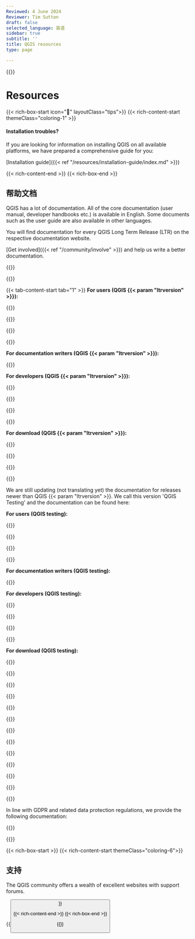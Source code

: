 ```yaml
---
Reviewed: 4 June 2024
Reviewer: Tim Sutton
draft: false
selected_language: 英语
sidebar: true
subtitle: ''
title: QGIS resources
type: page

---
```

{{<content-start >}}
# Resources
{{< rich-box-start icon="🖖" layoutClass="tips">}} {{< rich-content-start themeClass="coloring-1" >}}
#### Installation troubles?
If you are looking for information on installing QGIS on all available platforms, we have prepared a comprehensive guide for you:

[Installation guide]({{< ref "/resources/installation-guide/index.md" >}})

{{< rich-content-end >}} {{< rich-box-end >}}
## 帮助文档
QGIS has a lot of documentation. All of the core documentation (user manual, developer handbooks etc.) is available in English. Some documents such as the user guide are also available in other languages.

You will find documentation for every QGIS Long Term Release (LTR) on the respective documentation website.

[Get involved]({{< ref "/community/involve" >}}) and help us write a better documentation.

{{<language-select >}}

{{<tabs tab1="QGIS |ltrversion|" tab2="QGIS testing (>|ltrversion|)" tab3="Archived releases" tab4="数据保护" >}}

{{< tab-content-start tab="1" >}} **For users (QGIS {{< param "ltrversion" >}}):**

{{<rich-list listLink="https://docs.qgis.org/|ltrversion|/<lang>/docs/user_manual" layoutClass="inline-block link-with-language" listTitle="Desktop User Guide — <lang>" >}}

{{<rich-list listLink="https://docs.qgis.org/|ltrversion|/<lang>/docs/training_manual" layoutClass="inline-block link-with-language" listTitle="QGIS Training manual — <lang>" >}}

{{<rich-list listLink="https://docs.qgis.org/|ltrversion|/<lang>/docs/gentle_gis_introduction" layoutClass="inline-block link-with-language" listTitle="Gentle Intro to GIS — <lang>" >}}

{{<rich-list listLink="https://docs.qgis.org/|ltrversion|/<lang>/docs/server_manual" layoutClass="inline-block link-with-language" listTitle="Server Guide — <lang>" >}}

**For documentation writers (QGIS {{< param "ltrversion" >}}):**

{{<rich-list listLink="https://docs.qgis.org/|ltrversion|/<lang>/docs/documentation_guidelines" layoutClass="inline-block link-with-language" listTitle="Documentation Guidelines — <lang>" >}}

**For developers (QGIS {{< param "ltrversion" >}}):**

{{<rich-list listLink="https://docs.qgis.org/|ltrversion|/<lang>/docs/pyqgis_developer_cookbook" layoutClass="inline-block link-with-language" listTitle="PyQGIS cookbook (for plugins and scripting) — <lang>" >}}

{{<rich-list listLink="https://qgis.org/pyqgis/|ltrversion|/" layoutClass="inline-block" listTitle="PyQGIS - QGIS Python API 文档" >}}

{{<rich-list listLink="https://qgis.org/api/|ltrversion|/" layoutClass="inline-block" listTitle="C++ API documentation" >}}

{{<rich-list listLink="https://github.com/qgis/QGIS/blob/release-|ltrversion|/INSTALL.md" layoutClass="inline-block" listTitle="Building QGIS from Source" >}}

**For download (QGIS {{< param "ltrversion" >}}):**

{{<rich-list listLink="https://docs.qgis.org/|ltrversion|/pdf" layoutClass="inline-block" listTitle="手册PDF版" >}}

{{<rich-list listLink="https://docs.qgis.org/|ltrversion|/zip" layoutClass="inline-block" listTitle="手册HTML版ZIP压缩格式" >}}

{{<tab-content-end >}}

{{<tab-content-start tab="2" >}}

We are still updating (not translating yet) the documentation for releases newer than QGIS {{< param "ltrversion" >}}. We call this version 'QGIS Testing' and the documentation can be found here:

**For users (QGIS testing):**

{{<rich-list listLink="https://docs.qgis.org/testing/en/docs/user_manual" layoutClass="inline-block link-with-language" listTitle="Desktop User Guide" >}}

{{<rich-list listLink="https://docs.qgis.org/testing/en/docs/training_manual" layoutClass="inline-block link-with-language" listTitle="QGIS 培训手册" >}}

{{<rich-list listLink="https://docs.qgis.org/testing/en/docs/gentle_gis_introduction" layoutClass="inline-block link-with-language" listTitle="Gentle Intro to GIS" >}}

{{<rich-list listLink="https://docs.qgis.org/testing/en/docs/server_manual" layoutClass="inline-block link-with-language" listTitle="服务端用户指南/手册" >}}

**For documentation writers (QGIS testing):**

{{<rich-list listLink="https://docs.qgis.org/testing/en/docs/documentation_guidelines" layoutClass="inline-block link-with-language" listTitle="文档导引" >}}

**For developers (QGIS testing):**

{{<rich-list listLink="https://docs.qgis.org/testing/en/docs/pyqgis_developer_cookbook" layoutClass="inline-block link-with-language" listTitle="PyQGIS Cookbook (用于插件和脚本)" >}}

{{<rich-list listLink="https://qgis.org/api/" layoutClass="inline-block" listTitle="C++ API documentation" >}}

{{<rich-list listLink="https://qgis.org/pyqgis/" layoutClass="inline-block" listTitle="PyQGIS - QGIS Python API 文档" >}}

{{<rich-list listLink="https://github.com/qgis/QGIS/blob/master/INSTALL.md" layoutClass="inline-block" listTitle="Building QGIS from Source" >}}

**For download (QGIS testing):**

{{<rich-list listLink="https://docs.qgis.org/testing/pdf" layoutClass="inline-block" listTitle="手册PDF版" >}}

{{<rich-list listLink="https://docs.qgis.org/testing/zip" layoutClass="inline-block" listTitle="手册HTML版ZIP压缩格式" >}}

{{<tab-content-end >}}

{{<tab-content-start tab="3" >}}

{{<rich-list listLink="https://docs.qgis.org/3.34/<lang>" layoutClass="inline-block link-with-language" listTitle="QGIS 3.34 Documentation — <lang>" >}}

{{<rich-list listLink="https://docs.qgis.org/3.28/<lang>" layoutClass="inline-block link-with-language" listTitle="QGIS 3.28 Documentation — <lang>" >}}

{{<rich-list listLink="https://docs.qgis.org/3.22/<lang>" layoutClass="inline-block link-with-language" listTitle="QGIS 3.22 Documentation — <lang>" >}}

{{<rich-list listLink="https://docs.qgis.org/3.16/<lang>" layoutClass="inline-block link-with-language" listTitle="QGIS 3.16 Documentation — <lang>" >}}

{{<rich-list listLink="https://docs.qgis.org/3.10/<lang>" layoutClass="inline-block link-with-language" listTitle="QGIS 3.10 Documentation — <lang>" >}}

{{<rich-list listLink="https://docs.qgis.org/3.4/<lang>" layoutClass="inline-block link-with-language" listTitle="QGIS 3.4 Documentation — <lang>" >}}

{{<rich-list listLink="https://docs.qgis.org/2.18/<lang>" layoutClass="inline-block link-with-language" listTitle="QGIS 2.18 Documentation — <lang>" >}}

{{<tab-content-end >}}

{{<tab-content-start tab="4" >}}

In line with GDPR and related data protection regulations, we provide the following documentation:

{{<rich-list listLink="https://docs.qgis.org/latest/en/docs/user_manual/appendices/qgis_desktop_network_connections.html" layoutClass="inline-block" listTitle="QGIS应用程序网络连接" >}}

{{<tab-content-end >}}

{{< rich-box-start >}} {{< rich-content-start themeClass="coloring-6">}}
## 支持
The QGIS community offers a wealth of excellent websites with support forums.

{{<button class="is-primary6" link="resources/support" text="View support options" >}}

{{< rich-content-end >}} {{< rich-box-end >}}

{{<content-end >}}
